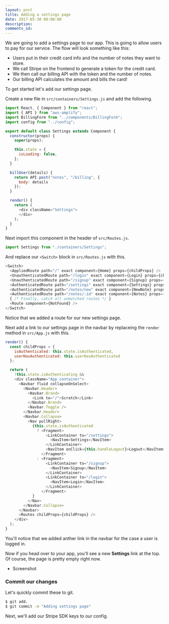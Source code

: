 ```yaml
---
layout: post
title: Adding a settings page
date: 2017-05-30 00:00:00
description:
comments_id:
---
```


We are going to add a settings page to our app. This is going to allow users to pay for our service. The flow will look something like this:

- Users put in their credit card info and the number of notes they want to store.
- We call Stirpe on the frontend to generate a token for the credit card.
- We then call our billing API with the token and the number of notes.
- Our billing API calculates the amount and bills the card!

To get started let's add our settings page.

Create a new file in `src/containers/Settings.js` and add the following.

``` js
import React, { Component } from "react";
import { API } from "aws-amplify";
import BillingForm from "../components/BillingForm";
import config from "../config";

export default class Settings extends Component {
  constructor(props) {
    super(props);

    this.state = {
      isLoading: false,
    };
  }

  billUser(details) {
    return API.post("notes", "/billing", {
      body: details
    });
  }

  render() {
    return (
      <div className="Settings">
      </div>
    );
  }
}
```

Next import this component in the header of `src/Routes.js`.

``` js
import Settings from "./containers/Settings";
```

And replace our `<Switch>` block in `src/Routes.js` with this.

``` js
<Switch>
  <AppliedRoute path="/" exact component={Home} props={childProps} />
  <UnauthenticatedRoute path="/login" exact component={Login} props={childProps} />
  <UnauthenticatedRoute path="/signup" exact component={Signup} props={childProps} />
  <AuthenticatedRoute path="/settings" exact component={Settings} props={childProps} />
  <AuthenticatedRoute path="/notes/new" exact component={NewNote} props={childProps} />
  <AuthenticatedRoute path="/notes/:id" exact component={Notes} props={childProps} />
  { /* Finally, catch all unmatched routes */ }
  <Route component={NotFound} />
</Switch>
```

Notice that we added a route for our new settings page.

Next add a link to our settings page in the navbar by replaceing the `render` method in `src/App.js` with this.

``` js
render() {
  const childProps = {
    isAuthenticated: this.state.isAuthenticated,
    userHasAuthenticated: this.userHasAuthenticated
  };

  return (
    !this.state.isAuthenticating &&
    <div className="App container">
      <Navbar fluid collapseOnSelect>
        <Navbar.Header>
          <Navbar.Brand>
            <Link to="/">Scratch</Link>
          </Navbar.Brand>
          <Navbar.Toggle />
        </Navbar.Header>
        <Navbar.Collapse>
          <Nav pullRight>
            {this.state.isAuthenticated
              ? <Fragment>
                  <LinkContainer to="/settings">
                    <NavItem>Settings</NavItem>
                  </LinkContainer>
                  <NavItem onClick={this.handleLogout}>Logout</NavItem>
                </Fragment>
              : <Fragment>
                  <LinkContainer to="/signup">
                    <NavItem>Signup</NavItem>
                  </LinkContainer>
                  <LinkContainer to="/login">
                    <NavItem>Login</NavItem>
                  </LinkContainer>
                </Fragment>
            }
          </Nav>
        </Navbar.Collapse>
      </Navbar>
      <Routes childProps={childProps} />
    </div>
  );
}
```

You'll notice that we added anther link in the navbar for the case a user is logged in.

Now if you head over to your app, you'll see a new **Settings** link at the top. Of course, the page is pretty empty right now.

- Screenshot

### Commit our changes

Let's quickly commit these to git.

``` bash
$ git add.
$ git commit -m "Adding settings page"
```

Next, we'll add our Stripe SDK keys to our config.
